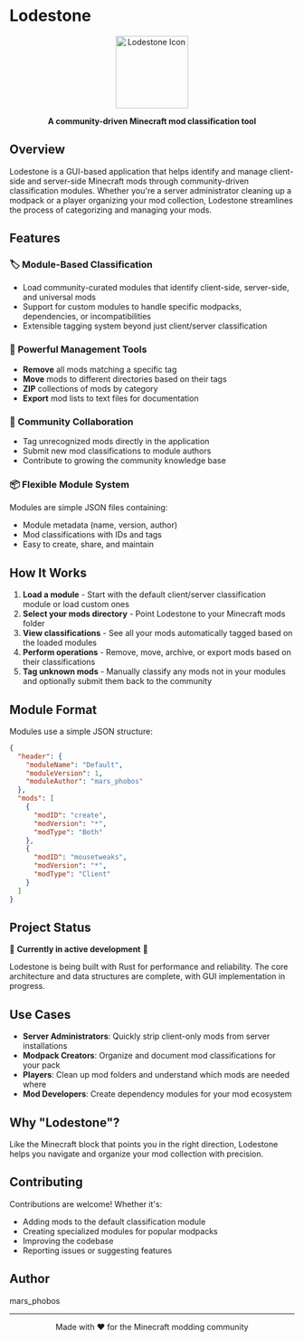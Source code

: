 # Lodestone

<p align="center">
  <img src="icon.png" alt="Lodestone Icon" width="128" height="128">
</p>

<p align="center">
  <strong>A community-driven Minecraft mod classification tool</strong>
</p>

## Overview

Lodestone is a GUI-based application that helps identify and manage client-side and server-side Minecraft mods through community-driven classification modules. Whether you're a server administrator cleaning up a modpack or a player organizing your mod collection, Lodestone streamlines the process of categorizing and managing your mods.

## Features

### 🏷️ Module-Based Classification
- Load community-curated modules that identify client-side, server-side, and universal mods
- Support for custom modules to handle specific modpacks, dependencies, or incompatibilities
- Extensible tagging system beyond just client/server classification

### 🔧 Powerful Management Tools
- **Remove** all mods matching a specific tag
- **Move** mods to different directories based on their tags
- **ZIP** collections of mods by category
- **Export** mod lists to text files for documentation

### 👥 Community Collaboration
- Tag unrecognized mods directly in the application
- Submit new mod classifications to module authors
- Contribute to growing the community knowledge base

### 📦 Flexible Module System
Modules are simple JSON files containing:
- Module metadata (name, version, author)
- Mod classifications with IDs and tags
- Easy to create, share, and maintain

## How It Works

1. **Load a module** - Start with the default client/server classification module or load custom ones
2. **Select your mods directory** - Point Lodestone to your Minecraft mods folder
3. **View classifications** - See all your mods automatically tagged based on the loaded modules
4. **Perform operations** - Remove, move, archive, or export mods based on their classifications
5. **Tag unknown mods** - Manually classify any mods not in your modules and optionally submit them back to the community

## Module Format

Modules use a simple JSON structure:

```json
{
  "header": {
    "moduleName": "Default",
    "moduleVersion": 1,
    "moduleAuthor": "mars_phobos"
  },
  "mods": [
    {
      "modID": "create",
      "modVersion": "*",
      "modType": "Both"
    },
    {
      "modID": "mousetweaks",
      "modVersion": "*",
      "modType": "Client"
    }
  ]
}
```

## Project Status

🚧 **Currently in active development** 🚧

Lodestone is being built with Rust for performance and reliability. The core architecture and data structures are complete, with GUI implementation in progress.

## Use Cases

- **Server Administrators**: Quickly strip client-only mods from server installations
- **Modpack Creators**: Organize and document mod classifications for your pack
- **Players**: Clean up mod folders and understand which mods are needed where
- **Mod Developers**: Create dependency modules for your mod ecosystem

## Why "Lodestone"?

Like the Minecraft block that points you in the right direction, Lodestone helps you navigate and organize your mod collection with precision.

## Contributing

Contributions are welcome! Whether it's:
- Adding mods to the default classification module
- Creating specialized modules for popular modpacks
- Improving the codebase
- Reporting issues or suggesting features

## Author

mars_phobos

---

<p align="center">
  Made with ❤️ for the Minecraft modding community
</p>
